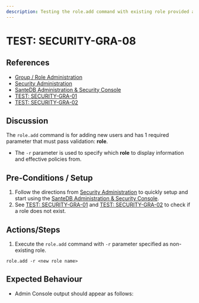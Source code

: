 ```yaml
---
description: Testing the role.add command with existing role provided as -r parameter only.
---
```


# TEST: SECURITY-GRA-08

## References

* [Group / Role Administration](../../../../../operations/host-administration/santedb-icdr-admin-console/group-role-management.md)
* [Security Administration](../../../../../operations/security-administration/#demo-environment) 
* [SanteDB Administration & Security Console](../../../../../operations/host-administration/santedb-icdr-admin-console/)
* [TEST: SECURITY-GRA-01](test-security-gra-01.md)
* [TEST: SECURITY-GRA-02](test-security-gra-02.md) 

## Discussion

The `role.add` command is for adding new users and has 1 required parameter that must pass validation: **role**. 

* The `-r` parameter is used to specify which **role** to display information and effective policies from.

## Pre-Conditions / Setup

1. Follow the directions from [Security Administration](../../../../../operations/security-administration/#demo-environment) to quickly setup and start using the [SanteDB Administration & Security Console](../../../../../operations/host-administration/santedb-icdr-admin-console/).
2. See [TEST: SECURITY-GRA-01](test-security-gra-01.md) and [TEST: SECURITY-GRA-02](test-security-gra-02.md) to check if a role does not exist.

## Actions/Steps

1. Execute the `role.add` command with `-r` parameter specified as non-existing role.

```text
role.add -r <new role name>
```

## Expected Behaviour

* Admin Console output should appear as follows:

```text

```


